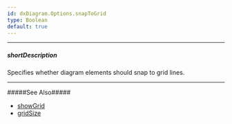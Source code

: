 ```yaml
---
id: dxDiagram.Options.snapToGrid
type: Boolean
default: true
---
```

---
##### shortDescription
Specifies whether diagram elements should snap to grid lines.

---

#####See Also#####
- [showGrid](/api-reference/10%20UI%20Components/dxDiagram/1%20Configuration/showGrid.md '/Documentation/ApiReference/UI_Components/dxDiagram/Configuration/#showGrid')
- [gridSize](/api-reference/10%20UI%20Components/dxDiagram/1%20Configuration/gridSize '/Documentation/ApiReference/UI_Components/dxDiagram/Configuration/#gridSize')

